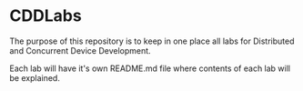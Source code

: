 # CDDLabs

The purpose of this repository is to keep in one place all labs for Distributed and Concurrent Device Development.

Each lab will have it's own README.md file where contents of each lab will be explained.

